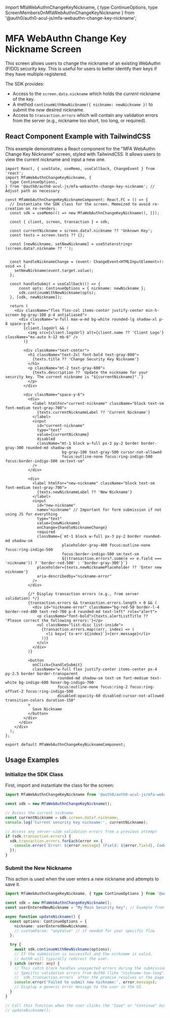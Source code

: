 import MfaWebAuthnChangeKeyNickname, {
  type ContinueOptions,
  type ScreenMembersOnMfaWebAuthnChangeKeyNickname
} from '@auth0/auth0-acul-js/mfa-webauthn-change-key-nickname';

# MFA WebAuthn Change Key Nickname Screen

This screen allows users to change the nickname of an existing WebAuthn (FIDO) security key. This is useful for users to better identify their keys if they have multiple registered.

The SDK provides:
- Access to the `screen.data.nickname` which holds the *current* nickname of the key.
- A method `continueWithNewNickname({ nickname: newNickname })` to submit the *new* desired nickname.
- Access to `transaction.errors` which will contain any validation errors from the server (e.g., nickname too short, too long, or required).

## React Component Example with TailwindCSS

This example demonstrates a React component for the "MFA WebAuthn Change Key Nickname" screen, styled with TailwindCSS. It allows users to view the current nickname and input a new one.

```tsx
import React, { useState, useMemo, useCallback, ChangeEvent } from 'react';
import MfaWebAuthnChangeKeyNickname, {
  type ContinueOptions,
} from '@auth0/auth0-acul-js/mfa-webauthn-change-key-nickname'; // Adjust path as necessary

const MfaWebAuthnChangeKeyNicknameComponent: React.FC = () => {
  // Instantiate the SDK class for the screen. Memoized to avoid re-creation on re-renders.
  const sdk = useMemo(() => new MfaWebAuthnChangeKeyNickname(), []);

  const { client, screen, transaction } = sdk;

  const currentNickname = screen.data?.nickname ?? 'Unknown Key';
  const texts = screen.texts ?? {};

  const [newNickname, setNewNickname] = useState<string>(screen.data?.nickname ?? '');


  const handleNicknameChange = (event: ChangeEvent<HTMLInputElement>): void => {
    setNewNickname(event.target.value);
  };

  const handleSubmit = useCallback(() => {
      const opts: ContinueOptions = { nickname: newNickname };
      sdk.continueWithNewNickname(opts);
  }, [sdk, newNickname]);

  return (
    <div className="flex flex-col items-center justify-center min-h-screen bg-gray-100 p-4 antialiased">
      <div className="w-full max-w-md bg-white rounded-lg shadow-xl p-8 space-y-6">
        {client.logoUrl && (
          <img src={client.logoUrl} alt={client.name ?? 'Client Logo'} className="mx-auto h-12 mb-6" />
        )}

        <div className="text-center">
          <h1 className="text-2xl font-bold text-gray-800">
            {texts.title ?? 'Change Security Key Nickname'}
          </h1>
          <p className="mt-2 text-gray-600">
            {texts.description ?? `Update the nickname for your security key. The current nickname is "${currentNickname}".`}
          </p>
        </div>

        <div className="space-y-6">
          <div>
            <label htmlFor="current-nickname" className="block text-sm font-medium text-gray-700">
              {texts.currentNicknameLabel ?? 'Current Nickname'}
            </label>
            <input
              id="current-nickname"
              type="text"
              value={currentNickname}
              disabled
              className="mt-1 block w-full px-3 py-2 border border-gray-300 rounded-md shadow-sm 
                         bg-gray-100 text-gray-500 cursor-not-allowed
                         focus:outline-none focus:ring-indigo-500 focus:border-indigo-500 sm:text-sm"
            />
          </div>

          <div>
            <label htmlFor="new-nickname" className="block text-sm font-medium text-gray-700">
              {texts.newNicknameLabel ?? 'New Nickname'}
            </label>
            <input
              id="new-nickname"
              name="nickname" // Important for form submission if not using JS for everything
              type="text"
              value={newNickname}
              onChange={handleNicknameChange}
              required
              className={`mt-1 block w-full px-3 py-2 border rounded-md shadow-sm 
                         placeholder-gray-400 focus:outline-none focus:ring-indigo-500 
                         focus:border-indigo-500 sm:text-sm 
                         ${(transaction.errors?.some(e => e.field === 'nickname')) ? 'border-red-500' : 'border-gray-300'}`}
              placeholder={texts.newNicknamePlaceholder ?? 'Enter new nickname'}
              aria-describedby="nickname-error"
            />
          </div>

          {/* Display transaction errors (e.g., from server validation) */}
          {transaction.errors && transaction.errors.length > 0 && (
            <div id="nickname-error" className="bg-red-50 border-l-4 border-red-400 text-red-700 p-4 rounded-md text-left" role="alert">
              <p className="font-bold">{texts.alertListTitle ?? 'Please correct the following errors:'}</p>
              <ul className="list-disc list-inside">
                {transaction.errors.map((err, index) => (
                  <li key={`tx-err-${index}`}>{err.message}</li>
                ))}
              </ul>
            </div>
          )}

          <button
            onClick={handleSubmit}
            className="w-full flex justify-center items-center px-4 py-2.5 border border-transparent 
                       rounded-md shadow-sm text-sm font-medium text-white bg-indigo-600 hover:bg-indigo-700 
                       focus:outline-none focus:ring-2 focus:ring-offset-2 focus:ring-indigo-500 
                       disabled:opacity-60 disabled:cursor-not-allowed transition-colors duration-150"
          >
            Save Nickname
          </button>
        </div>
      </div>
    </div>
  );
};

export default MfaWebAuthnChangeKeyNicknameComponent;
```

## Usage Examples

### Initialize the SDK Class

First, import and instantiate the class for the screen:

```typescript
import MfaWebAuthnChangeKeyNickname from '@auth0/auth0-acul-js/mfa-webauthn-change-key-nickname';

const sdk = new MfaWebAuthnChangeKeyNickname();

// Access the current nickname
const currentNickname = sdk.screen.data?.nickname;
console.log('Current security key nickname:', currentNickname);

// Access any server-side validation errors from a previous attempt
if (sdk.transaction.errors) {
  sdk.transaction.errors.forEach(error => {
    console.error(`Error: ${error.message} (Field: ${error.field}, Code: ${error.code})`);
  });
}
```

### Submit the New Nickname

This action is used when the user enters a new nickname and attempts to save it.

```typescript
import MfaWebAuthnChangeKeyNickname, { type ContinueOptions } from '@auth0/auth0-acul-js/mfa-webauthn-change-key-nickname';

const sdk = new MfaWebAuthnChangeKeyNickname();
const userEnteredNewNickname = "My Main Security Key"; // Example from user input

async function updateNickname() {
  const options: ContinueOptions = {
    nickname: userEnteredNewNickname,
    // customParam: "anyValue" // if needed for your specific flow
  };

  try {
    await sdk.continueWithNewNickname(options);
    // If the submission is successful and the nickname is valid,
    // Auth0 will typically redirect the user.
  } catch (error: any) {
    // This catch block handles unexpected errors during the submission itself (e.g., network issues).
    // Specific validation errors from Auth0 (like "nickname-too-long") will be available in
    // `sdk.transaction.errors` after the promise resolves or the page reloads.
    console.error('Failed to submit new nickname:', error.message);
    // Display a generic error message to the user in the UI.
  }
}

// Call this function when the user clicks the "Save" or "Continue" button.
// updateNickname();
```
